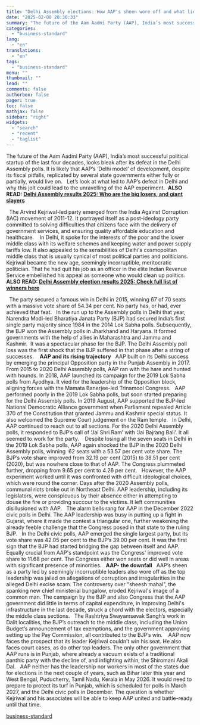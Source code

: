 ```yaml
---
title: "Delhi Assembly elections: How AAP's sheen wore off and what lies ahead"
date: "2025-02-08 20:30:33"
summary: "The future of the Aam Aadmi Party (AAP), India’s most successful political startup of the last four decades, looks bleak after its defeat in the Delhi Assembly polls. It is likely that AAP’s ‘Delhi model’ of development, despite its fiscal pitfalls, replicated by several state governments either fully or partially,..."
categories:
  - "business-standard"
lang:
  - "en"
translations:
  - "en"
tags:
  - "business-standard"
menu: ""
thumbnail: ""
lead: ""
comments: false
authorbox: false
pager: true
toc: false
mathjax: false
sidebar: "right"
widgets:
  - "search"
  - "recent"
  - "taglist"
---
```


The future of the Aam Aadmi Party (AAP), India’s most successful political startup of the last four decades, looks bleak after its defeat in the Delhi Assembly polls. It is likely that AAP’s ‘Delhi model’ of development, despite its fiscal pitfalls, replicated by several state governments either fully or partially, would live on.
 
Let’s look at what led to AAP’s defeat in Delhi and why this jolt could lead to the unravelling of the AAP experiment. 
**ALSO READ: [Delhi Assembly results 2025: Who are the big losers, and giant slayers](https://www.business-standard.com/elections/delhi-elections/delhi-election-2025-bjp-wins-aap-loss-big-losers-giant-slayers-125020800970_1.html)**

 
The Arvind Kejriwal-led party emerged from the India Against Corruption (IAC) movement of 2011-12. It portrayed itself as a post-ideology party committed to solving difficulties that citizens face with the delivery of government services, and ensuring quality affordable education and healthcare. 
 
In Delhi, it spoke for the interests of the poor and the lower middle class with its welfare schemes and keeping water and power supply tariffs low. It also appealed to the sensibilities of Delhi's cosmopolitan middle class that is usually cynical of most political parties and politicians. Kejriwal became the new age, seemingly incorruptible, meritocratic politician. That he had quit his job as an officer in the elite Indian Revenue Service embellished his appeal as someone who would clean up politics. 
**ALSO READ: [Delhi Assembly election results 2025: Check full list of winners here](https://www.business-standard.com/elections/delhi-elections/delhi-assembly-election-results-2025-full-list-of-winners-aap-bjp-congress-125020800129_1.html)**

 
The party secured a famous win in Delhi in 2015, winning 67 of 70 seats with a massive vote share of 54.34 per cent. No party has, or had, ever achieved that feat.
 
In the run up to the Assembly polls in Delhi that year, Narendra Modi-led Bharatiya Janata Party (BJP) had secured India’s first single party majority since 1984 in the 2014 Lok Sabha polls. Subsequently, the BJP won the Assembly polls in Jharkhand and Haryana. It formed governments with the help of allies in Maharashtra and Jammu and Kashmir.  It was a spectacular phase for the BJP. The Delhi Assembly poll loss was the first shock that the BJP suffered in that phase after a string of successes. 
 
**AAP and its rising trajectory**
 
AAP built on its Delhi success by emerging the principal Opposition party in the Punjab Assembly in 2017.
 
From 2015 to 2020 Delhi Assembly polls, AAP ran with the hare and hunted with hounds. In 2018, AAP launched its campaign for the 2019 Lok Sabha polls from Ayodhya. It vied for the leadership of the Opposition block, aligning forces with the Mamata Banerjee-led Trinamool Congress.
 
AAP performed poorly in the 2019 Lok Sabha polls, but soon started preparing for the Delhi Assembly polls. In 2019 August, AAP supported the BJP-led National Democratic Alliance government when Parliament repealed Article 370 of the Constitution that granted Jammu and Kashmir special status. It also welcomed the Supreme Court judgement on the Ram temple.
 
In Delhi, AAP continued to reach out to all sections. For the 2020 Delhi Assembly polls, it responded to BJP’s call of ‘Jai Shri Ram’ with ‘Jai Bajrang Bali’. It all seemed to work for the party. 
 
Despite losing all the seven seats in Delhi in the 2019 Lok Sabha polls, AAP again shocked the BJP in the 2020 Delhi Assembly polls, winning  62 seats with a 53.57 per cent vote share. The BJP’s vote share improved from 32.19 per cent (2015) to 38.51 per cent (2020), but was nowhere close to that of AAP. The Congress plummeted further, dropping from 9.65 per cent to 4.26 per cent.
 
However, the AAP experiment worked until it was confronted with difficult ideological choices, which were round the corner. Days after the 2020 Assembly polls, communal riots broke out in Northeast Delhi. AAP leadership, including its legislators, were conspicuous by their absence either in attempting to douse the fire or providing succour to the victims. It left communities disillusioned with AAP.
 
The alarm bells rang for AAP in the December 2022 civic polls in Delhi. The AAP leadership was busy in putting up a fight in Gujarat, where it made the contest a triangular one, further weakening the already feeble challenge that the Congress posed in that state to the ruling BJP.
 
In the Delhi civic polls, AAP emerged the single largest party, but its vote share was 42.05 per cent to the BJP’s 39.00 per cent. It was the first sign that the BJP had started bridging the gap between itself and AAP. Equally crucial from AAP's standpoint was the Congress' improved vote share to 11.68 per cent. The Congress either won seats or did well in areas with significant presence of minorities.
 
**AAP- the downfall**
 
AAP’s sheen as a party led by seemingly incorruptible leaders also wore off as the top leadership was jailed on allegations of corruption and irregularities in the alleged Delhi excise scam. The controversy over "sheesh mahal", the spanking new chief ministerial bungalow, eroded Kejriwal's image of a common man. The campaign by the BJP and also Congress that the AAP government did little in terms of capital expenditure, in improving Delhi's infrastructure in the last decade, struck a chord with the electors, especially the middle class sections.
 
The Rashtriya Swayamsevak Sangh’s work in Dalit localities, the BJP’s outreach to the middle class, including the Union Budget’s announcement of tax exemptions, and the government approving setting up the Pay Commission, all contributed to the BJP’s win. 
 
AAP now faces the prospect that its leader Kejriwal couldn’t win his seat. He also faces court cases, as do other top leaders. The only other government that AAP runs is in Punjab, where already a vacuum exists of a traditional panthic party with the decline of, and infighting within, the Shiromani Akali Dal.
 
AAP neither has the leadership nor workers in most of the states due for elections in the next couple of years, such as Bihar later this year and West Bengal, Puducherry, Tamil Nadu, Kerala in May 2026. It would need to prepare to protect its turf in Punjab, which is scheduled for polls in March 2027, and the Delhi civic polls in December. The question is whether Kejriwal and his associates will be able to keep AAP united and battle-ready until that time.

[business-standard](https://www.business-standard.com/elections/delhi-elections/delhi-assembly-elections-how-aap-s-sheen-wore-off-and-what-lies-ahead-125020801230_1.html)

